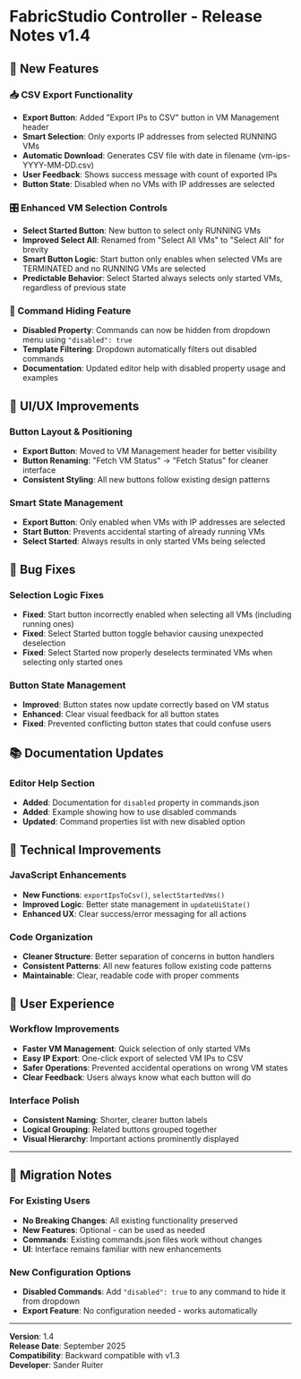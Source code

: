 # FabricStudio Controller - Release Notes v1.4

## 🎉 New Features

### 📥 CSV Export Functionality
- **Export Button**: Added "Export IPs to CSV" button in VM Management header
- **Smart Selection**: Only exports IP addresses from selected RUNNING VMs
- **Automatic Download**: Generates CSV file with date in filename (vm-ips-YYYY-MM-DD.csv)
- **User Feedback**: Shows success message with count of exported IPs
- **Button State**: Disabled when no VMs with IP addresses are selected

### 🎛️ Enhanced VM Selection Controls
- **Select Started Button**: New button to select only RUNNING VMs
- **Improved Select All**: Renamed from "Select All VMs" to "Select All" for brevity
- **Smart Button Logic**: Start button only enables when selected VMs are TERMINATED and no RUNNING VMs are selected
- **Predictable Behavior**: Select Started always selects only started VMs, regardless of previous state

### 🚫 Command Hiding Feature
- **Disabled Property**: Commands can now be hidden from dropdown menu using `"disabled": true`
- **Template Filtering**: Dropdown automatically filters out disabled commands
- **Documentation**: Updated editor help with disabled property usage and examples

## 🔧 UI/UX Improvements

### Button Layout & Positioning
- **Export Button**: Moved to VM Management header for better visibility
- **Button Renaming**: "Fetch VM Status" → "Fetch Status" for cleaner interface
- **Consistent Styling**: All new buttons follow existing design patterns

### Smart State Management
- **Export Button**: Only enabled when VMs with IP addresses are selected
- **Start Button**: Prevents accidental starting of already running VMs
- **Select Started**: Always results in only started VMs being selected

## 🐛 Bug Fixes

### Selection Logic Fixes
- **Fixed**: Start button incorrectly enabled when selecting all VMs (including running ones)
- **Fixed**: Select Started button toggle behavior causing unexpected deselection
- **Fixed**: Select Started now properly deselects terminated VMs when selecting only started ones

### Button State Management
- **Improved**: Button states now update correctly based on VM status
- **Enhanced**: Clear visual feedback for all button states
- **Fixed**: Prevented conflicting button states that could confuse users

## 📚 Documentation Updates

### Editor Help Section
- **Added**: Documentation for `disabled` property in commands.json
- **Added**: Example showing how to use disabled commands
- **Updated**: Command properties list with new disabled option

## 🔄 Technical Improvements

### JavaScript Enhancements
- **New Functions**: `exportIpsToCsv()`, `selectStartedVms()`
- **Improved Logic**: Better state management in `updateUiState()`
- **Enhanced UX**: Clear success/error messaging for all actions

### Code Organization
- **Cleaner Structure**: Better separation of concerns in button handlers
- **Consistent Patterns**: All new features follow existing code patterns
- **Maintainable**: Clear, readable code with proper comments

## 🎯 User Experience

### Workflow Improvements
- **Faster VM Management**: Quick selection of only started VMs
- **Easy IP Export**: One-click export of selected VM IPs to CSV
- **Safer Operations**: Prevented accidental operations on wrong VM states
- **Clear Feedback**: Users always know what each button will do

### Interface Polish
- **Consistent Naming**: Shorter, clearer button labels
- **Logical Grouping**: Related buttons grouped together
- **Visual Hierarchy**: Important actions prominently displayed

---

## 🚀 Migration Notes

### For Existing Users
- **No Breaking Changes**: All existing functionality preserved
- **New Features**: Optional - can be used as needed
- **Commands**: Existing commands.json files work without changes
- **UI**: Interface remains familiar with new enhancements

### New Configuration Options
- **Disabled Commands**: Add `"disabled": true` to any command to hide it from dropdown
- **Export Feature**: No configuration needed - works automatically

---

**Version**: 1.4  
**Release Date**: September 2025  
**Compatibility**: Backward compatible with v1.3  
**Developer**: Sander Ruiter
